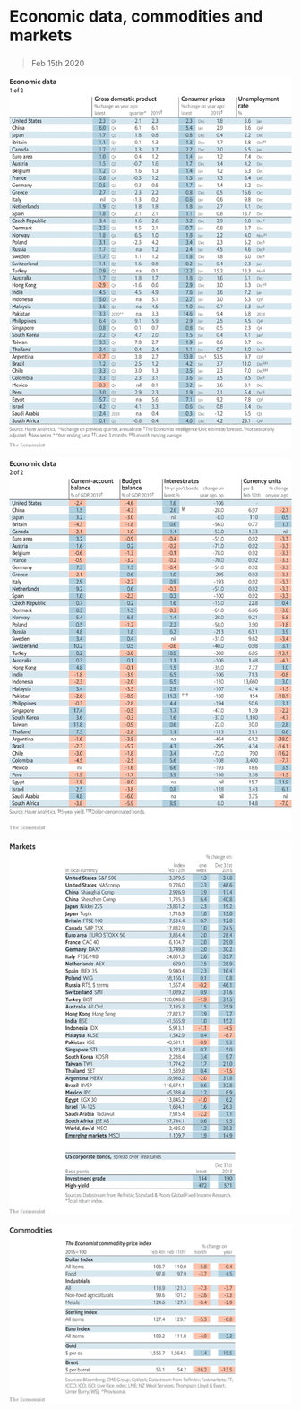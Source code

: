###### 

# Economic data, commodities and markets 

#####  

> Feb 15th 2020 

![image](images/20200215_INT101.png) 


![image](images/20200215_INT102.png) 


![image](images/20200215_INT201.png) 


![image](images/20200215_INT401.png) 


